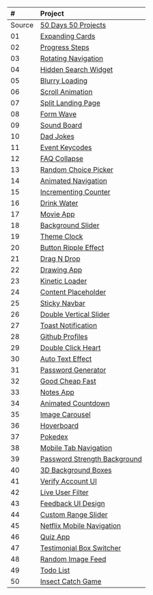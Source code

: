 

| #      | Project                                                                                         |
| :----- | :---------------------------------------------------------------------------------------------- |
| Source | [50 Days 50 Projects](https://github.com/bradtraversy/50projects50days)                         |
| 01     | [Expanding Cards](https://front-loop.github.io/50/01-expanding-cards)                           |
| 02     | [Progress Steps](https://front-loop.github.io/50/02-progress-steps)                             |
| 03     | [Rotating Navigation](https://front-loop.github.io/50/03-rotating-navigation)                   |
| 04     | [Hidden Search Widget](https://front-loop.github.io/50/04-hidden-search-widget)                 |
| 05     | [Blurry Loading](https://front-loop.github.io/50/05-blurry-loading)                             |
| 06     | [Scroll Animation](https://front-loop.github.io/50/06-scroll-animation)                         |
| 07     | [Split Landing Page](https://front-loop.github.io/50/07-split-landing-page)                     |
| 08     | [Form Wave](https://front-loop.github.io/50/08-form-wave)                                       |
| 09     | [Sound Board](https://front-loop.github.io/50/09-sound-board)                                   |
| 10     | [Dad Jokes](https://front-loop.github.io/50/10-dad-jokes)                                       |
| 11     | [Event Keycodes](https://front-loop.github.io/50/11-event-keycodes)                             |
| 12     | [FAQ Collapse](https://front-loop.github.io/50/12-faq-collapse)                                 |
| 13     | [Random Choice Picker](https://front-loop.github.io/50/13-random-choice-picker)                 |
| 14     | [Animated Navigation](https://front-loop.github.io/50/14-animated-navigation)                   |
| 15     | [Incrementing Counter](https://front-loop.github.io/50/15-incrementing-counter)                 |
| 16     | [Drink Water](https://front-loop.github.io/50/16-drink-water)                                   |
| 17     | [Movie App](https://front-loop.github.io/50/17-movie-app)                                       |
| 18     | [Background Slider](https://front-loop.github.io/50/18-background-slider)                       |
| 19     | [Theme Clock](https://front-loop.github.io/50/19-theme-clock)                                   |
| 20     | [Button Ripple Effect](https://front-loop.github.io/50/20-button-ripple-effect)                 |
| 21     | [Drag N Drop](https://front-loop.github.io/50/21-drag-n-drop)                                   |
| 22     | [Drawing App](https://front-loop.github.io/50/22-drawing-app)                                   |
| 23     | [Kinetic Loader](https://front-loop.github.io/50/23-kinetic-loader)                             |
| 24     | [Content Placeholder](https://front-loop.github.io/50/24-content-placeholder)                   |
| 25     | [Sticky Navbar](https://front-loop.github.io/50/25-sticky-navbar)                               |
| 26     | [Double Vertical Slider](https://front-loop.github.io/50/26-double-vertical-slider)             |
| 27     | [Toast Notification](https://front-loop.github.io/50/27-toast-notification)                     |
| 28     | [Github Profiles](https://front-loop.github.io/50/28-github-profiles)                           |
| 29     | [Double Click Heart](https://front-loop.github.io/50/29-double-click-heart)                     |
| 30     | [Auto Text Effect](https://front-loop.github.io/50/30-auto-text-effect)                         |
| 31     | [Password Generator](https://front-loop.github.io/50/31-password-generator)                     |
| 32     | [Good Cheap Fast](https://front-loop.github.io/50/32-good-cheap-fast)                           |
| 33     | [Notes App](https://front-loop.github.io/50/33-notes-app)                                       |
| 34     | [Animated Countdown](https://front-loop.github.io/50/34-animated-countdown)                     |
| 35     | [Image Carousel](https://front-loop.github.io/50/35-image-carousel)                             |
| 36     | [Hoverboard](https://front-loop.github.io/50/36-hoverboard)                                     |
| 37     | [Pokedex](https://front-loop.github.io/50/37-pokedex)                                           |
| 38     | [Mobile Tab Navigation](https://front-loop.github.io/50/38-mobile-tab-navigation)               |
| 39     | [Password Strength Background](https://front-loop.github.io/50/39-password-strength-background) |
| 40     | [3D Background Boxes](https://front-loop.github.io/50/40-3d-background-boxes)                   |
| 41     | [Verify Account UI](https://front-loop.github.io/50/41-verify-account-ui)                       |
| 42     | [Live User Filter](https://front-loop.github.io/50/42-live-user-filter)                         |
| 43     | [Feedback UI Design](https://front-loop.github.io/50/43-feedback-ui-design)                     |
| 44     | [Custom Range Slider](https://front-loop.github.io/50/44-custom-range-slider)                   |
| 45     | [Netflix Mobile Navigation](https://front-loop.github.io/50/45-netflix-mobile-navigation)       |
| 46     | [Quiz App](https://front-loop.github.io/50/46-quiz-app)                                         |
| 47     | [Testimonial Box Switcher](https://front-loop.github.io/50/47-testimonial-box-switcher)         |
| 48     | [Random Image Feed](https://front-loop.github.io/50/48-random-image-generator)                  |
| 49     | [Todo List](https://front-loop.github.io/50/49-todo-list)                                       |
| 50     | [Insect Catch Game](https://front-loop.github.io/50/50-insect-catch-game)                       |
